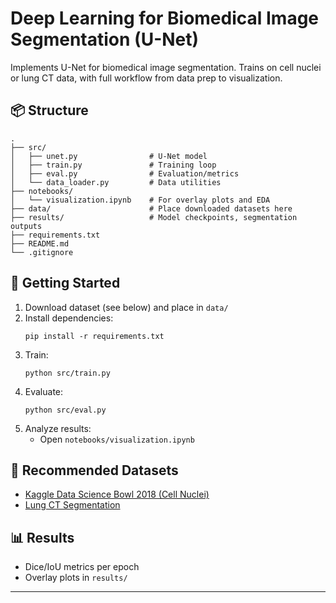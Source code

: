 # Deep Learning for Biomedical Image Segmentation (U-Net)

Implements U-Net for biomedical image segmentation. Trains on cell nuclei or lung CT data, with full workflow from data prep to visualization.

## 📦 Structure

```
.
├── src/
│   ├── unet.py                # U-Net model
│   ├── train.py               # Training loop
│   ├── eval.py                # Evaluation/metrics
│   └── data_loader.py         # Data utilities
├── notebooks/
│   └── visualization.ipynb    # For overlay plots and EDA
├── data/                      # Place downloaded datasets here
├── results/                   # Model checkpoints, segmentation outputs
├── requirements.txt
├── README.md
└── .gitignore
```

## 🏁 Getting Started

1. Download dataset (see below) and place in `data/`
2. Install dependencies:
   ```
   pip install -r requirements.txt
   ```
3. Train:
   ```
   python src/train.py
   ```
4. Evaluate:
   ```
   python src/eval.py
   ```
5. Analyze results:
   - Open `notebooks/visualization.ipynb`

## 🔬 Recommended Datasets

- [Kaggle Data Science Bowl 2018 (Cell Nuclei)](https://www.kaggle.com/c/data-science-bowl-2018)
- [Lung CT Segmentation](https://www.kaggle.com/andrewmvd/lung-segmentation)

## 📊 Results

- Dice/IoU metrics per epoch
- Overlay plots in `results/`

---

